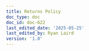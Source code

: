 ```yaml
---
title: Returns Policy
doc_type: doc
doc_id: doc-622
last_edited_date: '2025-05-25'
last_edited_by: Ryan Laird
version: '1.0'
---
```



